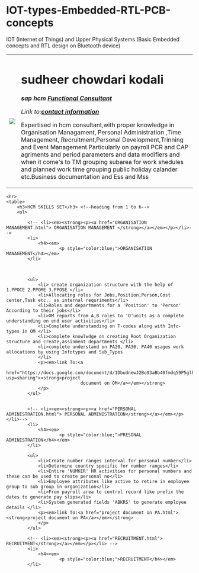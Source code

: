 # IOT-types-Embedded-RTL-PCB-concepts
IOT (Internet of Things) and Upper Physical Systems (Basic Embedded concepts and RTL design on Bluetooth device)
<!DOCTYPE html>
<html>

<head>
    <meta charset="utm-8">
    <title> IOT with Embedded,RTL Design </title>
</head>

<body>
    <table cellspacing="20">
        <tr>
            <td><img src="sun.jpg"></td>
            <td>
                <h1>sudheer chowdari kodali</h1>
                <p><em><strong> sap hcm <a
                                href="https://www.linkedin.com/in/sudheer-chowdari-kodali-04175a12a?lipi=urn%3Ali%3Apage%3Ad_flagship3_profile_view_base_contact_details%3Bc57RwNHZTJunxD87o1ZD8g%3D%3D">Functional
                                Consultant</a></strong></em></p>
                <p><em>Link to:<a href="contact information.html"><strong>contact information</a></em></strong></p>
                <p>Expertised in hcm consultant,with proper knowledge in Organisation Managament, Personal
                    Administration ,Time Management, Recruitment,Personal Development,Trinning and Event
                    Management.Particularly on payroll PCR and CAP agriments and period parameters and data modifiers
                    and when it come's to TM grouping subarea for work shedules and planned work time grouping public
                    holiday calander etc.Business documentation and Ess and Mss </p>
            </td>
        </tr>
    </table>



    <hr>
    <table>
        <h3>HCM SKILLS SET</h3> <!--heading from 1 to 6-->
        <ol>

            <!-- <li><em><strong><p><a href="ORGANISATION MANAGEMENT.html"> ORGANISATION MANAGEMENT </strong></a></em></p></li>-->
            <li>
                <h4><em>
                        <p style="color:blue;">ORGANISATION MANAGEMENT</h4></em>
            </li>



            <ul>
                <li> create organization structure with the help of 1.PPOCE 2.PPOME 3.PPOSE </li>
                <li>Allocating roles for Jobs,Position,Person,Cost center,Task etc.. as internal requriments</li>
                <li>Roles and departments for a 'Position' to 'Person' According to their jobs</li>
                <li>OM reports from A,B roles to 'O'units as a complete understanding on end user activities</li>
                <li>Complete understanding on T-codes along with Info-types in OM </li>
                <li>complete knowlwdge on creating Root Organization structure and create,assinment departments </li>
                <li>complete understand on PA20, PA30, PA40 usages work allocations by using Infotypes and Sub_Types
                </li>
                <p><em>link To:<a
                            href="https://docs.google.com/document/d/1DbudnewJ2Bo93aBb40fmdq59P5glkT9JUJCJM4F57ag/edit?usp=sharing"><strong>project
                                document on OM</a></em></strong>
                </p>
            </ul>


            <!-- <li><em><strong><p><a href="PERSONAL ADMINISTRATION.html"> PERSONAL ADMINISTRATION</strong></a></em></p></li>-->
            <li>
                <h4><em>
                        <p style="color:blue;">PRESONAL ADMINISTRATION</h4></em>
            </li>

            <ul>
                <li>Create number ranges interval for personal number</li>
                <li>Determine country specific for number ranges</li>
                <li>Entire 'NUMKER' HR activities for personal numbers and these can be used to create personal no</li>
                <li>Employee attributes like active to retire in employee group to sub group in organization</li>
                <li>From payroll area to control record like prefix the dates to generate pay slips</li>
                <li>System generated fields 'ABKRS' to generate employee details </li>
                <p><em>link To:<a href="project document on PA.html"><strong>project document on PA</a></em></strong>
                </p>
            </ul>

            <!-- <li><em><strong><p><a href="RECRUITMENT.html"> RECRUITMENT</strong></a></em></p></li> -->
            <li>
                <h4><em>
                        <p style="color:blue;">RECRUITMENT</h4></em>
            </li>
